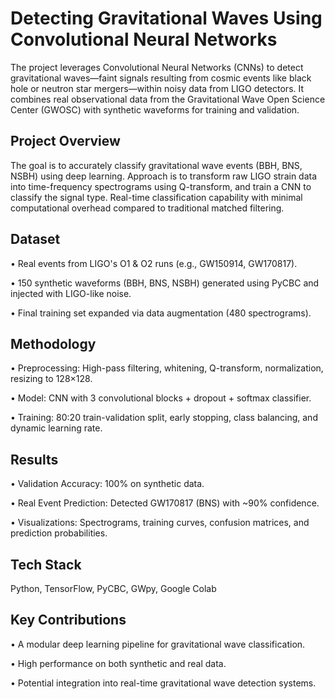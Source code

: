 # Detecting Gravitational Waves Using Convolutional Neural Networks

The project leverages Convolutional Neural Networks (CNNs) to detect gravitational waves—faint signals resulting from cosmic events like black hole or neutron star mergers—within noisy data from LIGO detectors. It combines real observational data from the Gravitational Wave Open Science Center (GWOSC) with synthetic waveforms for training and validation.

## Project Overview
The goal is to accurately classify gravitational wave events (BBH, BNS, NSBH) using deep learning. Approach is to transform raw LIGO strain data into time-frequency spectrograms using Q-transform, and train a CNN to classify the signal type. Real-time classification capability with minimal computational overhead compared to traditional matched filtering.

## Dataset

•	Real events from LIGO's O1 & O2 runs (e.g., GW150914, GW170817).

•	150 synthetic waveforms (BBH, BNS, NSBH) generated using PyCBC and injected with LIGO-like noise.

•	Final training set expanded via data augmentation (480 spectrograms).

## Methodology

•	Preprocessing: High-pass filtering, whitening, Q-transform, normalization, resizing to 128×128.

•	Model: CNN with 3 convolutional blocks + dropout + softmax classifier.

•	Training: 80:20 train-validation split, early stopping, class balancing, and dynamic learning rate.

## Results

•	Validation Accuracy: 100% on synthetic data.

•	Real Event Prediction: Detected GW170817 (BNS) with ~90% confidence.

•	Visualizations: Spectrograms, training curves, confusion matrices, and prediction probabilities.

## Tech Stack
Python, TensorFlow, PyCBC, GWpy, Google Colab

## Key Contributions
•	A modular deep learning pipeline for gravitational wave classification.

•	High performance on both synthetic and real data.

•	Potential integration into real-time gravitational wave detection systems.

